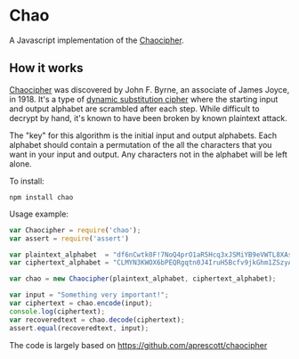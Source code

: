 # Chao

A Javascript implementation of the [Chaocipher](https://en.wikipedia.org/wiki/Chaocipher).

## How it works

[Chaocipher](https://en.wikipedia.org/wiki/Chaocipher) was discovered
by John F. Byrne, an associate of James Joyce, in 1918. It's a type of
[dynamic substitution cipher](http://www.ciphersbyritter.com/DYNSUB.HTM)
where the starting input and output alphabet are scrambled after each
step. While difficult to decrypt by hand, it's known to have been
broken by known plaintext attack.

The "key" for this algorithm is the initial input and output
alphabets.  Each alphabet should contain a permutation of the all the
characters that you want in your input and output. Any characters not
in the alphabet will be left alone.

To install:

    npm install chao

Usage example:

```javascript
var Chaocipher = require('chao');
var assert = require('assert')

var plaintext_alphabet  = "df6nCwtk0F!7NoQ4prO1aR5Hcq3xJSMiYB9eVWTL8XAslEzuhmUbygIvKPZDG2j";
var ciphertext_alphabet = "CLMYN3KWOX6bPEQRgqtn0J4IruH5Bcfv9jkGhm1ZSzyA78iUFwT2!slpDaVxedo";

var chao = new Chaocipher(plaintext_alphabet, ciphertext_alphabet);

var input = "Something very important!";
var ciphertext = chao.encode(input);
console.log(ciphertext);
var recoveredtext = chao.decode(ciphertext);
assert.equal(recoveredtext, input);
```

The code is largely based on https://github.com/aprescott/chaocipher
